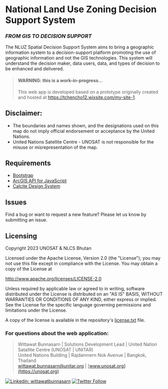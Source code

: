 # National Land Use Zoning Decision Support System
### *FROM GIS TO DECISION SUPPORT*

The NLUZ Spatial Decision Support System aims to bring a geographic information system to a decision-support platform promoting the use of geographic information and not the GIS technologies. This system will understand the decision maker, data users, data, and types of decision to be enhanced and delivered.

> #### WARNING: this is a work-in-progress...
> This web app is developed based on a prototype originally created and hosted at https://tchencho12.wixsite.com/my-site-1.

## Disclaimer:
- The boundaries and names shown, and the designations used on this map do not imply official endorsement or acceptance by the United Nations.
- United Nations Satellite Centre - UNOSAT is not responsible for the misuse or misrepresentation of the map.

## Requirements
- [Bootstrap](https://getbootstrap.com/)
- [ArcGIS API for JavaScript](https://developers.arcgis.com/javascript/index.html)
- [Calcite Design System](https://developers.arcgis.com/calcite-design-system/)

## Issues

Find a bug or want to request a new feature? Please let us know by submitting an issue.

## Licensing

Copyright 2023 UNOSAT & NLCS Bhutan

Licensed under the Apache License, Version 2.0 (the "License");
you may not use this file except in compliance with the License.
You may obtain a copy of the License at

http://www.apache.org/licenses/LICENSE-2.0

Unless required by applicable law or agreed to in writing, software
distributed under the License is distributed on an "AS IS" BASIS,
WITHOUT WARRANTIES OR CONDITIONS OF ANY KIND, either express or implied.
See the License for the specific language governing permissions and
limitations under the License.

A copy of the license is available in the repository's [license.txt](license.txt) file.

### For questions about the web application:
> Wittawat Bunnasarn | Solutions Development Lead | United Nation Satallite Centre (UNOSAT | UNITAR)\
> United Nations Building | Rajdamnern Nok Avenue | Bangkok, Thailand\
> [wittawat.bunnasarn@unitar.org](mailto:wittawat.bunnasarn@unitar.org) | [www.unosat.org](https://unosat.org)

<!-- markdown-link-check-disable -->
[![Linkedin: wittawatbunnasarn](https://img.shields.io/badge/-Wittawat%20Bunnasarn-blue?style=flat-square&logo=Linkedin&logoColor=white&link=https://www.linkedin.com/in/wittawatbunnasarn/)](https://www.linkedin.com/in/wittawatbunnasarn/)
[![Twitter Follow](https://img.shields.io/twitter/follow/aon_wittawat?label=Follow)](https://twitter.com/aon_wittawat)
<!-- markdown-link-check-enable -->